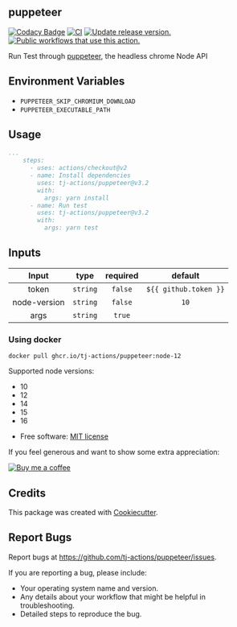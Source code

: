 ## puppeteer

[![Codacy Badge](https://api.codacy.com/project/badge/Grade/ec975b004ce84784bf98347b63f00fbb)](https://app.codacy.com/gh/tj-actions/puppeteer?utm_source=github.com\&utm_medium=referral\&utm_content=tj-actions/puppeteer\&utm_campaign=Badge_Grade_Settings)
[![CI](https://github.com/tj-actions/puppeteer/workflows/CI/badge.svg)](https://github.com/tj-actions/puppeteer/actions?query=workflow%3ACI)
[![Update release version.](https://github.com/tj-actions/puppeteer/actions/workflows/sync-release-version.yml/badge.svg)](https://github.com/tj-actions/puppeteer/actions/workflows/sync-release-version.yml)
[![Public workflows that use this action.](https://img.shields.io/endpoint?url=https%3A%2F%2Fused-by.vercel.app%2Fapi%2Fgithub-actions%2Fused-by%3Faction%3Dtj-actions%2Fpuppeteer%26badge%3Dtrue)](https://github.com/search?o=desc\&q=tj-actions+puppeteer+path%3A.github%2Fworkflows+language%3AYAML\&s=\&type=Code)

Run Test through [puppeteer](https://github.com/puppeteer/puppeteer), the headless chrome Node API

## Environment Variables

*   `PUPPETEER_SKIP_CHROMIUM_DOWNLOAD`
*   `PUPPETEER_EXECUTABLE_PATH`

## Usage

```yaml
...
    steps:
      - uses: actions/checkout@v2
      - name: Install dependencies
        uses: tj-actions/puppeteer@v3.2
        with:
          args: yarn install
      - name: Run test
        uses: tj-actions/puppeteer@v3.2
        with:
          args: yarn test
```

## Inputs

|   Input       |    type    |  required     |  default             |
|:-------------:|:-----------:|:-------------:|:---------------------:|
| token         |  `string`   |    `false`    | `${{ github.token }}` |
| node-version  |  `string`   |    `false`    | `10`                  |
| args         |  `string`   |    `true`    |                        |

### Using docker

```shell script
docker pull ghcr.io/tj-actions/puppeteer:node-12
```

Supported node versions:

*   10
*   12
*   14
*   15
*   16

<!---->

*   Free software: [MIT license](LICENSE)

If you feel generous and want to show some extra appreciation:

[![Buy me a coffee][buymeacoffee-shield]][buymeacoffee]

[buymeacoffee]: https://www.buymeacoffee.com/jackton1

[buymeacoffee-shield]: https://www.buymeacoffee.com/assets/img/custom_images/orange_img.png

## Credits

This package was created with [Cookiecutter](https://github.com/cookiecutter/cookiecutter).

## Report Bugs

Report bugs at https://github.com/tj-actions/puppeteer/issues.

If you are reporting a bug, please include:

*   Your operating system name and version.
*   Any details about your workflow that might be helpful in troubleshooting.
*   Detailed steps to reproduce the bug.
